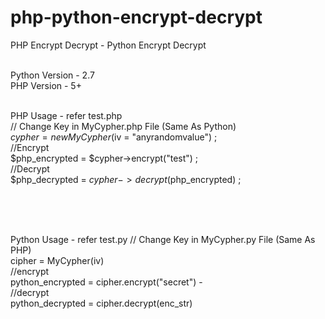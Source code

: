 # php-python-encrypt-decrypt
PHP Encrypt Decrypt - Python Encrypt Decrypt<br><br>

Python Version - 2.7 <br>
PHP Version - 5+<br><br>

PHP  Usage - refer test.php<br>
  // Change Key in MyCypher.php File (Same As Python) <br>
  $cypher = new MyCypher($iv = "anyrandomvalue") ; <br>
  //Encrypt  <br>
  $php_encrypted      = $cypher->encrypt("test") ; <br>
  //Decrypt <br>
  $php_decrypted      = $cypher->decrypt($php_encrypted)  ; 
  
  <br><br><br>

<p>
Python Usage - refer test.py
	// Change Key in MyCypher.py File (Same As PHP) <br/>
	cipher = MyCypher(iv) <br/>
	//encrypt <br>
	python_encrypted = cipher.encrypt("secret")  - <br/>
	//decrypt<br>
    python_decrypted = cipher.decrypt(enc_str)<br>
	</p>
